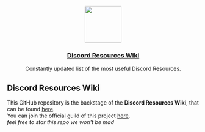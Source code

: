 <!-- markdownlint-disable MD041 MD033 -->
<p align="center">
  <a href="https://discordresources.com/">
    <img src="https://raw.githubusercontent.com/Discord-Resources-Wiki/Discord-Resources-Wiki/main/static/img/logo-small.png" height="96">
    <h3 align="center">Discord Resources Wiki</h3>
  </a>
</p>

<p align="center">
  Constantly updated list of the most useful Discord Resources.
</p>

## Discord Resources Wiki

This GitHub repository is the backstage of the **Discord Resources Wiki**, that can be found [here](https://discordresources.com/). <br/>
You can join the official guild of this project [here](https://discordresources.com/discord). <br/>
_feel free to star this repo we won't be mad_
